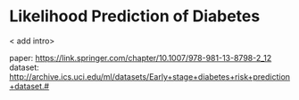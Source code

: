 # Likelihood Prediction of Diabetes

< add intro>

paper: https://link.springer.com/chapter/10.1007/978-981-13-8798-2_12
dataset: http://archive.ics.uci.edu/ml/datasets/Early+stage+diabetes+risk+prediction+dataset.#
